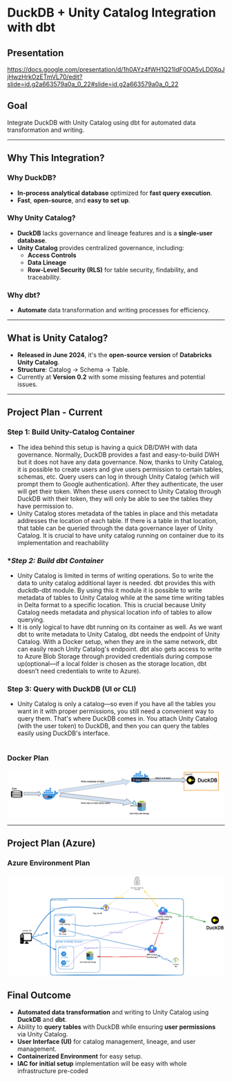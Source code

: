 # **DuckDB + Unity Catalog Integration with dbt**

## **Presentation**
https://docs.google.com/presentation/d/1h0AYz4fWH1Q21IdF0OA5vLD0XqJjHwzHrkOzETmVL70/edit?slide=id.g2a663579a0a_0_22#slide=id.g2a663579a0a_0_22

## **Goal**

Integrate DuckDB with Unity Catalog using dbt for automated data transformation and writing.

---

## **Why This Integration?**

### **Why DuckDB?**
- **In-process analytical database** optimized for **fast query execution**.
- **Fast**, **open-source**, and **easy to set up**.

### **Why Unity Catalog?**
- **DuckDB** lacks governance and lineage features and is a **single-user database**.
- **Unity Catalog** provides centralized governance, including:
  - **Access Controls**
  - **Data Lineage**
  - **Row-Level Security (RLS)** for table security, findability, and traceability.

### **Why dbt?**
- **Automate** data transformation and writing processes for efficiency.

---

## **What is Unity Catalog?**
- **Released in June 2024**, it's the **open-source version** of **Databricks Unity Catalog**.
- **Structure**: Catalog → Schema → Table.
- Currently at **Version 0.2** with some missing features and potential issues.

---

## **Project Plan - Current**

### **Step 1: Build Unity-Catalog Container**
- The idea behind this setup is having a quick DB/DWH with data governance. Normally, DuckDB provides a fast and easy-to-build DWH but it does not have any data governance. Now, thanks to Unity Catalog, it is possible to create users and give users permission to certain tables, schemas, etc. Query users can log in through Unity Catalog (which will prompt them to Google authentication). After they authenticate, the user will get their token. When these users connect to Unity Catalog through DuckDB with their token, they will only be able to see the tables they have permission to.
- Unity Catalog stores metadata of the tables in place and this metadata addresses the location of each table. If there is a table in that location, that table can be queried through the data governance layer of Unity Catalog. It is crucial to have unity catalog running on container due to its implementation and reachability

### **Step 2: Build dbt Container*
- Unity Catalog is limited in terms of writing operations. So to write the data to unity catalog additional layer is needed. dbt provides this with  duckdb-dbt module. By using this it module it is possible to write metadata of tables to Unity Catalog while at the same time writing tables in Delta format to a specific location. This is crucial because Unity Catalog needs metadata and physical location info of tables to allow querying.
- It is only logical to have dbt running on its container as well. As we want dbt to write metadata to Unity Catalog, dbt needs the endpoint of Unity Catalog. With a Docker setup, when they are in the same network, dbt can easily reach Unity Catalog's endpoint. dbt also gets access to write to Azure Blob Storage through provided credentials during compose up(optional—if a local folder is chosen as the storage location, dbt doesn't need credentials to write to Azure).

### **Step 3: Query with DuckDB (UI or CLI)**
- Unity Catalog is only a catalog—so even if you have all the tables you want in it with proper permissions, you still need a convenient way to query them. That's where DuckDB comes in. You attach Unity Catalog (with the user token) to DuckDB, and then you can query the tables easily using DuckDB's interface.
#

### Docker Plan

![Project Plan - Azure](/images/dockersetup.png)



---




## **Project Plan (Azure)**

### Azure Environment Plan

![Project Plan - Azure](/images/azuresetup.png)

## **Final Outcome**
- **Automated data transformation** and writing to Unity Catalog using **DuckDB** and **dbt**.
- Ability to **query tables** with DuckDB while ensuring **user permissions** via Unity Catalog.
- **User Interface (UI)** for catalog management, lineage, and user management.
- **Containerized Environment** for easy setup.
- **IAC for initial setup** implementation will be easy with whole infrastructure pre-coded

